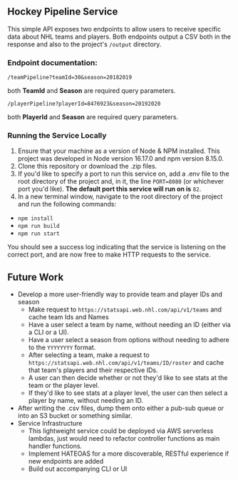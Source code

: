 ## Hockey Pipeline Service
This simple API exposes two endpoints to allow users to receive specific data about NHL teams and players. 
Both endpoints output a CSV both in the response and also to the project's `/output` directory.

### Endpoint documentation:
`/teamPipeline?teamId=30&season=20182019`

both **TeamId** and **Season** are required query parameters.

`/playerPipeline?playerId=8476923&season=20192020`

both **PlayerId** and **Season** are required query parameters.

### Running the Service Locally
1. Ensure that your machine as a version of Node & NPM installed. This project was developed in Node version 16.17.0 and npm version 8.15.0.
2. Clone this repository or download the .zip files.
3. If you'd like to specify a port to run this service on, add a .env file to the root directory of the project and, in it, the line `PORT=8080` (or whichever port you'd like). **The default port this service will run on is** `82`.
4. In a new terminal window, navigate to the root directory of the project and run the following commands:
- `npm install`
- `npm run build`
- `npm run start`

You should see a success log indicating that the service is listening on the correct port, and are now free to make HTTP requests to the service.

## Future Work
- Develop a more user-friendly way to provide team and player IDs and season
    - Make request to `https://statsapi.web.nhl.com/api/v1/teams` and cache team Ids and Names
    - Have a user select a team by name, without needing an ID (either via a CLI or a UI).
    - Have a user select a season from options without needing to adhere to the `YYYYYYYY` format.
    - After selecting a team, make a request to `https://statsapi.web.nhl.com/api/v1/teams/ID/roster` and cache that team's players and their respective IDs.
    - A user can then decide whether or not they'd like to see stats at the team or the player level.
    - If they'd like to see stats at a player level, the user can then select a player by name, without needing an ID.
- After writing the .csv files, dump them onto either a pub-sub queue or into an S3 bucket or something similar.
- Service Infrastructure
    - This lightweight service could be deployed via AWS serverless lambdas, just would need to refactor controller functions as main handler functions.
    - Implement HATEOAS for a more discoverable, RESTful experience if new endpoints are added
    - Build out accompanying CLI or UI
